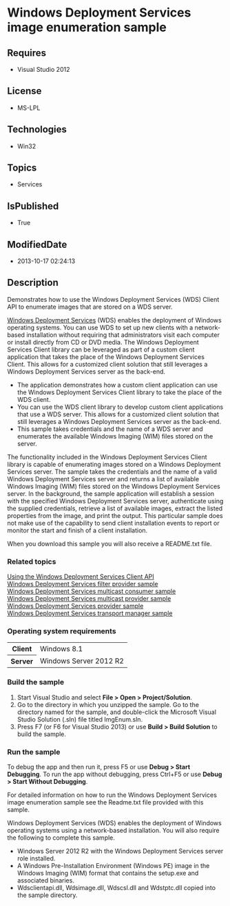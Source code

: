 # Windows Deployment Services image enumeration sample
## Requires
* Visual Studio 2012
## License
* MS-LPL
## Technologies
* Win32
## Topics
* Services
## IsPublished
* True
## ModifiedDate
* 2013-10-17 02:24:13
## Description

<div id="mainSection">
<p>Demonstrates how to use the Windows Deployment Services (WDS) Client API to enumerate images that are stored on a WDS server.
</p>
<p></p>
<p><a href="http://msdn.microsoft.com/en-us/library/windows/desktop/dd379586">Windows Deployment Services</a> (WDS) enables the deployment of Windows operating systems. You can use WDS to set up new clients with a network-based installation without requiring
 that administrators visit each computer or install directly from CD or DVD media. The Windows Deployment Services Client library can be leveraged as part of a custom client application that takes the place of the Windows Deployment Services Client. This allows
 for a customized client solution that still leverages a Windows Deployment Services server as the back-end.</p>
<ul>
<li>The application demonstrates how a custom client application can use the Windows Deployment Services Client library to take the place of the WDS client.
</li><li>You can use the WDS client library to develop custom client applications that use a WDS server. This allows for a customized client solution that still leverages a Windows Deployment Services server as the back-end.
</li><li>This sample takes credentials and the name of a WDS server and enumerates the available Windows Imaging (WIM) files stored on the server.
</li></ul>
<p></p>
<p>The functionality included in the Windows Deployment Services Client library is capable of enumerating images stored on a Windows Deployment Services server. The sample takes the credentials and the name of a valid Windows Deployment Services server and
 returns a list of available Windows Imaging (WIM) files stored on the Windows Deployment Services server. In the background, the sample application will establish a session with the specified Windows Deployment Services server, authenticate using the supplied
 credentials, retrieve a list of available images, extract the listed properties from the image, and print the output. This particular sample does not make use of the capability to send client installation events to report or monitor the start and finish of
 a client installation.</p>
<p>When you download this sample you will also receive a README.txt file.</p>
<h3><a id="related_topics"></a>Related topics</h3>
<dl><dt><a href="http://msdn.microsoft.com/en-us/library/windows/desktop/bb530731">Using the Windows Deployment Services Client API</a>
</dt><dt><a href="http://go.microsoft.com/fwlink/p/?linkid=254935">Windows Deployment Services filter provider sample</a>
</dt><dt><a href="http://go.microsoft.com/fwlink/p/?linkid=254940">Windows Deployment Services multicast consumer sample</a>
</dt><dt><a href="http://go.microsoft.com/fwlink/p/?linkid=254941">Windows Deployment Services multicast provider sample</a>
</dt><dt><a href="http://go.microsoft.com/fwlink/p/?linkid=254936">Windows Deployment Services provider sample</a>
</dt><dt><a href="http://go.microsoft.com/fwlink/p/?linkid=254942">Windows Deployment Services transport manager sample</a>
</dt></dl>
<h3>Operating system requirements</h3>
<table>
<tbody>
<tr>
<th>Client</th>
<td><dt>Windows&nbsp;8.1 </dt></td>
</tr>
<tr>
<th>Server</th>
<td><dt>Windows Server&nbsp;2012&nbsp;R2 </dt></td>
</tr>
</tbody>
</table>
<h3>Build the sample</h3>
<p></p>
<ol>
<li>Start Visual Studio and select <b>File &gt; Open &gt; Project/Solution</b>. </li><li>Go to the directory in which you unzipped the sample. Go to the directory named for the sample, and double-click the Microsoft Visual Studio Solution (.sln) file titled ImgEnum.sln.
</li><li>Press F7 (or F6 for Visual Studio&nbsp;2013) or use <b>Build &gt; Build Solution</b> to build the sample.
</li></ol>
<p></p>
<h3>Run the sample</h3>
<p>To debug the app and then run it, press F5 or use <b>Debug &gt; Start Debugging</b>. To run the app without debugging, press Ctrl&#43;F5 or use
<b>Debug &gt; Start Without Debugging</b>.</p>
<p>For detailed information on how to run the Windows Deployment Services image enumeration sample see the Readme.txt file provided with this sample.
</p>
<p>Windows Deployment Services (WDS) enables the deployment of Windows operating systems using a network-based installation. You will also require the following to complete this sample.</p>
<ul>
<li>Windows Server&nbsp;2012&nbsp;R2 with the Windows Deployment Services server role installed.
</li><li>A Windows Pre-Installation Environment (Windows PE) image in the Windows Imaging (WIM) format that contains the setup.exe and associated binaries.
</li><li>Wdsclientapi.dll, Wdsimage.dll, Wdscsl.dll and Wdstptc.dll copied into the sample directory.
</li></ul>
<p></p>
</div>
